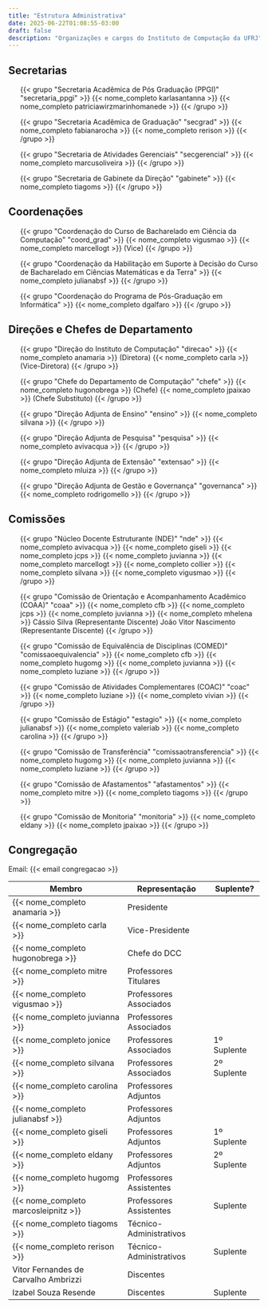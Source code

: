```yaml
---
title: "Estrutura Administrativa"
date: 2025-06-22T01:08:55-03:00
draft: false
description: "Organizações e cargos do Instituto de Computação da UFRJ"
---
```


## Secretarias

<ul class="cards-pessoais">
  {{< grupo "Secretaria Acadêmica de Pós Graduação (PPGI)" "secretaria_ppgi" >}}
    <span>{{< nome_completo karlasantanna >}}</span>
    <span>{{< nome_completo patriciawirzmarinhomanede >}}</span>
  {{< /grupo >}}

  {{< grupo "Secretaria Acadêmica de Graduação" "secgrad" >}}
    <span>{{< nome_completo fabianarocha >}}</span>
    <span>{{< nome_completo rerison >}}</span>
  {{< /grupo >}}

  {{< grupo "Secretaria de Atividades Gerenciais" "secgerencial" >}}
    <span>{{< nome_completo marcusoliveira >}}</span>
  {{< /grupo >}}

  {{< grupo "Secretaria de Gabinete da Direção" "gabinete" >}}
    <span>{{< nome_completo tiagoms >}}</span>
  {{< /grupo >}}
</ul>


## Coordenações

<ul class="cards-pessoais">
  {{< grupo "Coordenação do Curso de Bacharelado em Ciência da Computação" "coord_grad" >}}
    <span>{{< nome_completo vigusmao >}}</span>
    <span>{{< nome_completo marcellogt >}} (Vice)</span>
  {{< /grupo >}}

  {{< grupo "Coordenação da Habilitação em Suporte à Decisão do Curso de Bacharelado em Ciências Matemáticas e da Terra" >}}
    <span>{{< nome_completo julianabsf >}}</span>
  {{< /grupo >}}

  {{< grupo "Coordenação do Programa de Pós-Graduação em Informática" >}}
    <span>{{< nome_completo dgalfaro >}}</span>
  {{< /grupo >}}
</ul>


## Direções e Chefes de Departamento

<ul class="cards-pessoais">
  {{< grupo "Direção do Instituto de Computação" "direcao" >}}
    <span>{{< nome_completo anamaria >}} (Diretora)</span>
    <span>{{< nome_completo carla >}} (Vice-Diretora)</span>
  {{< /grupo >}}

  {{< grupo "Chefe do Departamento de Computação" "chefe" >}}
    <span>{{< nome_completo hugonobrega >}} (Chefe)</span>
    <span>{{< nome_completo jpaixao >}} (Chefe Substituto)</span>
  {{< /grupo >}}

  {{< grupo "Direção Adjunta de Ensino" "ensino" >}}
    <span>{{< nome_completo silvana >}}</span>
  {{< /grupo >}}

  {{< grupo "Direção Adjunta de Pesquisa" "pesquisa" >}}
    <span>{{< nome_completo avivacqua >}}</span>
  {{< /grupo >}}

  {{< grupo "Direção Adjunta de Extensão" "extensao" >}}
    <span>{{< nome_completo mluiza >}}</span>
  {{< /grupo >}}

  {{< grupo "Direção Adjunta de Gestão e Governança" "governanca" >}}
    <span>{{< nome_completo rodrigomello >}}</span>
  {{< /grupo >}}
</ul>


## Comissões

<ul class="cards-pessoais">
  {{< grupo "Núcleo Docente Estruturante (NDE)" "nde" >}}
    <span>{{< nome_completo avivacqua >}}</span>
    <span>{{< nome_completo giseli >}}</span>
    <span>{{< nome_completo jcps >}}</span>
    <span>{{< nome_completo juvianna >}}</span>
    <span>{{< nome_completo marcellogt >}}</span>
    <span>{{< nome_completo collier >}}</span>
    <span>{{< nome_completo silvana >}}</span>
    <span>{{< nome_completo vigusmao >}}</span>
  {{< /grupo >}}

  {{< grupo "Comissão de Orientação e Acompanhamento Acadêmico (COAA)" "coaa" >}}
    <span>{{< nome_completo cfb >}}</span>
    <span>{{< nome_completo jcps >}}</span>
    <span>{{< nome_completo juvianna >}}</span>
    <span>{{< nome_completo mhelena >}}</span>
    <span>Cássio Silva (Representante Discente)</span>
    <span>João Vitor Nascimento (Representante Discente)</span>
  {{< /grupo >}}

  {{< grupo "Comissão de Equivalência de Disciplinas (COMED)" "comissaoequivalencia" >}}
    <span>{{< nome_completo cfb >}}</span>
    <span>{{< nome_completo hugomg >}}</span>
    <span>{{< nome_completo juvianna >}}</span>
    <span>{{< nome_completo luziane >}}</span>
  {{< /grupo >}}

  {{< grupo "Comissão de Atividades Complementares (COAC)" "coac" >}}
    <span>{{< nome_completo luziane >}}</span>
    <span>{{< nome_completo vivian >}}</span>
  {{< /grupo >}}

  {{< grupo "Comissão de Estágio" "estagio" >}}
    <span>{{< nome_completo julianabsf >}}</span>
    <span>{{< nome_completo valeriab >}}</span>
    <span>{{< nome_completo carolina >}}</span>
  {{< /grupo >}}

  {{< grupo "Comissão de Transferência" "comissaotransferencia" >}}
    <span>{{< nome_completo hugomg >}}</span>
    <span>{{< nome_completo juvianna >}}</span>
    <span>{{< nome_completo luziane >}}</span>
  {{< /grupo >}}

  {{< grupo "Comissão de Afastamentos" "afastamentos" >}}
    <span>{{< nome_completo mitre >}}</span>
    <span>{{< nome_completo tiagoms >}}</span>
  {{< /grupo >}}

  {{< grupo "Comissão de Monitoria" "monitoria" >}}
    <span>{{< nome_completo eldany >}}</span>
    <span>{{< nome_completo jpaixao >}}</span>
  {{< /grupo >}}
</ul>

## Congregação

Email: {{< email congregacao >}}

| Membro | Representação | Suplente? |
|--------|---------------|-----------|
| {{< nome_completo anamaria >}} | Presidente | |
| {{< nome_completo carla >}} | Vice-Presidente | |
| {{< nome_completo hugonobrega >}} | Chefe do DCC | |
| {{< nome_completo mitre >}} | Professores Titulares | |
| {{< nome_completo vigusmao >}} | Professores Associados | |
| {{< nome_completo juvianna >}} | Professores Associados | |
| {{< nome_completo jonice >}} | Professores Associados | 1º Suplente |
| {{< nome_completo silvana >}} | Professores Associados | 2º Suplente |
| {{< nome_completo carolina >}} | Professores Adjuntos | |
| {{< nome_completo julianabsf >}} | Professores Adjuntos | |
| {{< nome_completo giseli >}} | Professores Adjuntos | 1º Suplente |
| {{< nome_completo eldany >}} | Professores Adjuntos | 2º Suplente |
| {{< nome_completo hugomg >}} | Professores Assistentes | |
| {{< nome_completo marcosleipnitz >}} | Professores Assistentes | Suplente |
| {{< nome_completo tiagoms >}} | Técnico-Administrativos | |
| {{< nome_completo rerison >}} | Técnico-Administrativos | Suplente |
| Vitor Fernandes de Carvalho Ambrizzi | Discentes | |
| Izabel Souza Resende | Discentes | Suplente |

<!--
## Congregação

<ul class="cards-pessoais">
  {{< grupo "Congregação do Instituto de Computação" "congregacao" >}}
    <span>{{< nome_completo anamaria >}} (Presidente)</span>
    <span>{{< nome_completo carla >}} (Vice-Presidente)</span>
    <span>{{< nome_completo mitre >}} (Professor Titular)</span>
    <span>{{< nome_completo vigusmao >}} (Professor Associado)</span>
    <span>{{< nome_completo juvianna >}} (Professor Associado)</span>
    <span>{{< nome_completo jonice >}} (Professor Associado)</span>
    <span>{{< nome_completo silvana >}} (Professor Associado)</span>
    <span>{{< nome_completo carolina >}} (Professor Adjunto)</span>
    <span>{{< nome_completo julianabsf >}} (Professor Adjunto)</span>
    <span>{{< nome_completo giseli >}} (Professor Adjunto)</span>
    <span>{{< nome_completo eldany >}} (Professor Adjunto)</span>
    <span>{{< nome_completo hugomg >}} (Professor Assistente)</span>
    <span>{{< nome_completo marcosleipnitz >}} (Professor Assistente)</span>
    <span>{{< nome_completo tiagoms >}} (Técnico-Administrativo)</span>
    <span>{{< nome_completo rerison >}} (Técnico-Administrativo)</span>
    <span>Izabel Sousa Resende (Discente)</span>
    <span>Vitor Fernandes de Carvalho Ambrizzi (Discente)</span>
  {{< /grupo >}}
</ul>
-->


